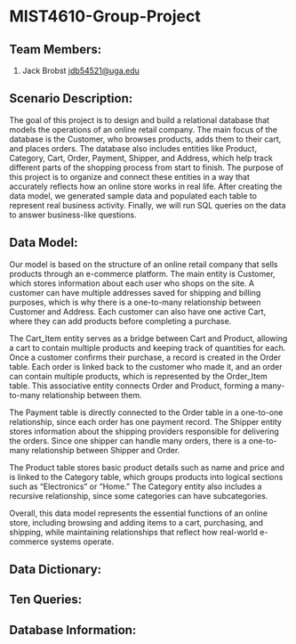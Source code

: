 # MIST4610-Group-Project

## Team Members:

1. Jack Brobst jdb54521@uga.edu

## Scenario Description:

The goal of this project is to design and build a relational database that models the operations of an online retail company. The main focus of the database is the Customer, who browses products, adds them to their cart, and places orders. The database also includes entities like Product, Category, Cart, Order, Payment, Shipper, and Address, which help track different parts of the shopping process from start to finish. The purpose of this project is to organize and connect these entities in a way that accurately reflects how an online store works in real life. After creating the data model, we generated sample data and populated each table to represent real business activity. Finally, we will run SQL queries on the data to answer business-like questions.

## Data Model:

Our model is based on the structure of an online retail company that sells products through an e-commerce platform. The main entity is Customer, which stores information about each user who shops on the site. A customer can have multiple addresses saved for shipping and billing purposes, which is why there is a one-to-many relationship between Customer and Address. Each customer can also have one active Cart, where they can add products before completing a purchase.

The Cart_Item entity serves as a bridge between Cart and Product, allowing a cart to contain multiple products and keeping track of quantities for each. Once a customer confirms their purchase, a record is created in the Order table. Each order is linked back to the customer who made it, and an order can contain multiple products, which is represented by the Order_Item table. This associative entity connects Order and Product, forming a many-to-many relationship between them.

The Payment table is directly connected to the Order table in a one-to-one relationship, since each order has one payment record. The Shipper entity stores information about the shipping providers responsible for delivering the orders. Since one shipper can handle many orders, there is a one-to-many relationship between Shipper and Order.

The Product table stores basic product details such as name and price and is linked to the Category table, which groups products into logical sections such as “Electronics” or “Home.” The Category entity also includes a recursive relationship, since some categories can have subcategories.

Overall, this data model represents the essential functions of an online store, including browsing and adding items to a cart, purchasing, and shipping, while maintaining relationships that reflect how real-world e-commerce systems operate.

## Data Dictionary:

## Ten Queries:

## Database Information:


